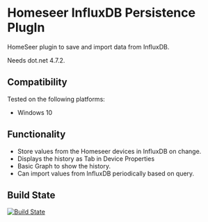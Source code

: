 Homeseer InfluxDB Persistence PlugIn
=====================================
HomeSeer plugin to save and import data from InfluxDB.  

Needs dot.net  4.7.2.

Compatibility
------------
Tested on the following platforms:
* Windows 10


Functionality
------------
* Store values from the Homeseer devices in InfluxDB on change.
* Displays the history as Tab in Device Properties 
* Basic Graph to show the history.
* Can import values from InfluxDB periodically based on query.

Build State
-----------
[![Build State](https://ci.appveyor.com/api/projects/status/github/dk307/HSPI_InfluxDBPersistence?branch=master&svg=true)](https://ci.appveyor.com/project/dk307/HSPI-InfluxDBPersistence/build/artifacts?branch=master)
